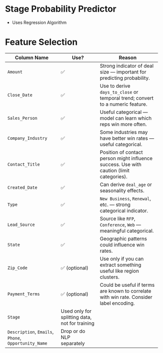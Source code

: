 # Stage Probability Predictor
- Uses Regression Algorithm

# Feature Selection
| Column Name        | Use?         | Reason                                                                                   |
| ------------------ | ------------ | ---------------------------------------------------------------------------------------- |
| `Amount`           | ✅            | Strong indicator of deal size — important for predicting probability.                    |
| `Close_Date`       | ✅            | Use to derive `days_to_close` or temporal trend; convert to a numeric feature.           |
| `Sales_Person`     | ✅            | Useful categorical — model can learn which reps win more often.                          |
| `Company_Industry` | ✅            | Some industries may have better win rates — useful categorical.                          |
| `Contact_Title`    | ✅            | Position of contact person might influence success. Use with caution (limit categories). |
| `Created_Date`     | ✅            | Can derive `deal_age` or seasonality effects.                                            |
| `Type`             | ✅            | `New Business`, `Renewal`, etc. — strong categorical indicator.                          |
| `Lead_Source`      | ✅            | Source like `RFP`, `Conference`, `Web` — meaningful categorical.                         |
| `State`            | ✅            | Geographic patterns could influence win rates.                                           |
| `Zip_Code`         | ✅ (optional) | Use only if you can extract something useful like region clusters.                       |
| `Payment_Terms`    | ✅ (optional) | Could be useful if terms are known to correlate with win rate. Consider label encoding.  |
| `Stage`                                              | Used only for splitting data, not for training     |
| `Description`, `Emails`, `Phone`, `Opportunity_Name` | Drop or do NLP separately                          |